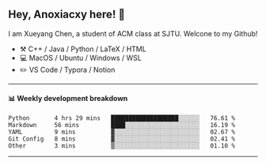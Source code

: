 <!--
**Anoxiacxy/Anoxiacxy** is a ✨ _special_ ✨ repository because its `README.md` (this file) appears on your GitHub profile.

Here are some ideas to get you started:

- 🔭 I’m currently working on ...
- 🌱 I’m currently learning ...
- 👯 I’m looking to collaborate on ...
- 🤔 I’m looking for help with ...
- 💬 Ask me about ...
- 📫 How to reach me: ...
- 😄 Pronouns: ...
- ⚡ Fun fact: ...
-->

## Hey, Anoxiacxy here! :wave:

I am Xueyang Chen, a student of ACM class at SJTU. Welcone to my Github!

-   :hammer_and_pick: C++ / Java / Python / LaTeX / HTML
-   :computer: MacOS / Ubuntu / Windows / WSL
-   :pencil2: VS Code / Typora / Notion



<!--
#### :sparkles: My followers
-->

<!--START_SECTION:top-followers-->
<!--END_SECTION:top-followers-->

---

#### :bar_chart: Weekly development breakdown

<!--START_SECTION:waka-->
```text
Python       4 hrs 29 mins   ███████████████████░░░░░░   76.61 % 
Markdown     56 mins         ████░░░░░░░░░░░░░░░░░░░░░   16.19 % 
YAML         9 mins          ▓░░░░░░░░░░░░░░░░░░░░░░░░   02.67 % 
Git Config   8 mins          ▓░░░░░░░░░░░░░░░░░░░░░░░░   02.41 % 
Other        3 mins          ▒░░░░░░░░░░░░░░░░░░░░░░░░   01.10 % 
```
<!--END_SECTION:waka-->

---
